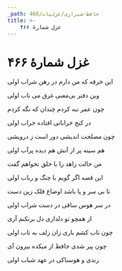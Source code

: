 ```yaml
---
_path: حافظ-شیرازی/غزلیات/466
title: >-
    غزل شمارهٔ ۴۶۶
---
```

# غزل شمارهٔ ۴۶۶

<div class="b" id="bn1"><div class="m1"><p>این خرقه که من دارم در رهن شراب اولی</p></div>
<div class="m2"><p>وین دفتر بی‌معنی غرق می ناب اولی</p></div></div>
<div class="b" id="bn2"><div class="m1"><p>چون عمر تبه کردم چندان که نگه کردم</p></div>
<div class="m2"><p>در کنج خراباتی افتاده خراب اولی</p></div></div>
<div class="b" id="bn3"><div class="m1"><p>چون مصلحت اندیشی دور است ز درویشی</p></div>
<div class="m2"><p>هم سینه پر از آتش هم دیده پرآب اولی</p></div></div>
<div class="b" id="bn4"><div class="m1"><p>من حالت زاهد را با خلق نخواهم گفت</p></div>
<div class="m2"><p>این قصه اگر گویم با چنگ و رباب اولی</p></div></div>
<div class="b" id="bn5"><div class="m1"><p>تا بی سر و پا باشد اوضاع فلک زین دست</p></div>
<div class="m2"><p>در سر هوس ساقی در دست شراب اولی</p></div></div>
<div class="b" id="bn6"><div class="m1"><p>از همچو تو دلداری دل برنکنم آری</p></div>
<div class="m2"><p>چون تاب کشم باری زان زلف به تاب اولی</p></div></div>
<div class="b" id="bn7"><div class="m1"><p>چون پیر شدی حافظ از میکده بیرون آی</p></div>
<div class="m2"><p>رندی و هوسناکی در عهد شباب اولی</p></div></div>
